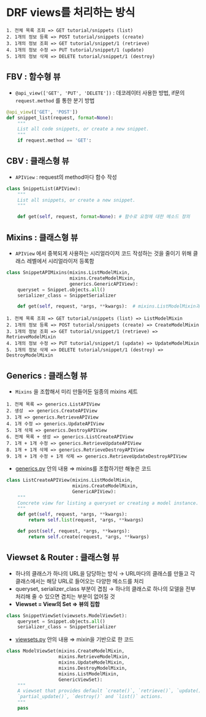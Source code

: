 # DRF views를 처리하는 방식
```
1. 전체 목록 조회 => GET tutorial/snippets (list)
2. 1개의 정보 등록 => POST tutorial/snippets (create)
3. 1개의 정보 조회 => GET tutorial/snippet/1 (retrieve)
4. 1개의 정보 수정 => PUT tutorial/snippet/1 (update)
5. 1개의 정보 삭제 => DELETE tutorial/snippet/1 (destroy)
```

## FBV : 함수형 뷰

- `@api_view(['GET', 'PUT', 'DELETE'])` : 데코레이터 사용한 방법, if문의 `request.method` 를 통한 분기 방법

```python
@api_view(['GET', 'POST'])
def snippet_list(request, format=None):
    """
    List all code snippets, or create a new snippet.
    """
    if request.method == 'GET':
```

## CBV : 클래스형 뷰

- `APIView` : request의 method마다 함수 작성

```python
class SnippetList(APIView):
    """
    List all snippets, or create a new snippet.
    """

    def get(self, request, format=None): # 함수로 요청에 대한 메소드 정의
```

## Mixins : 클래스형 뷰

- `APIView` 에서 중복되게 사용하는 시리얼라이저 코드 작성하는 것을 줄이기 위해 클래스 레벨에서 시리얼라이저 등록함

```python
class SnippetAPIMixins(mixins.ListModelMixin,
                       mixins.CreateModelMixin,
                       generics.GenericAPIView):
    queryset = Snippet.objects.all()
    serializer_class = SnippetSerializer

    def get(self, request, *args, **kwargs):  # mixins.ListModelMixin과 연결
```

```
1. 전체 목록 조회 => GET tutorial/snippets (list) => ListModelMixin
2. 1개의 정보 등록 => POST tutorial/snippets (create) => CreateModelMixin
3. 1개의 정보 조회 => GET tutorial/snippet/1 (retrieve) => RetrieveModelMixin
4. 1개의 정보 수정 => PUT tutorial/snippet/1 (update) => UpdateModelMixin
5. 1개의 정보 삭제 => DELETE tutorial/snippet/1 (destroy) => DestroyModelMixin
```

## Generics : 클래스형 뷰

- `Mixins` 을 조합해서 미리 만들어둔 일종의 mixins 세트

```
1. 전체 목록 => generics.ListAPIView
2. 생성  => generics.CreateAPIView
3. 1개 => generics.RetrieveAPIView
4. 1개 수정 => generics.UpdateAPIView
5. 1개 삭제 => generics.DestroyAPIView
6. 전체 목록 + 생성 => generics.ListCreateAPIView
7. 1개 + 1개 수정 => generics.RetrieveUpdateAPIView
8. 1개 + 1개 삭제 => generics.RetrieveDestroyAPIView
9. 1개 + 1개 수정 + 1개 삭제 => generics.RetrieveUpdateDestroyAPIView
```

- [generics.py](http://generics.py) 안의 내용 ⇒ mixins를 조합하기만 해놓은 코드

```python
class ListCreateAPIView(mixins.ListModelMixin,
                        mixins.CreateModelMixin,
                        GenericAPIView):
    """
    Concrete view for listing a queryset or creating a model instance.
    """
    def get(self, request, *args, **kwargs):
        return self.list(request, *args, **kwargs)

    def post(self, request, *args, **kwargs):
        return self.create(request, *args, **kwargs)
```

## Viewset & Router : 클래스형 뷰
- 하나의 클래스가 하나의 URL을 담당하는 방식 → URL마다의 클래스를 만들고 각 클래스에서는 해당 URL로 들어오는 다양한 메소드를 처리
- queryset, serializer_class 부분이 겹침 → 하나의 클래스로 하나의 모델을 전부 처리해 줄 수 있으면 겹치는 부분이 없어질 것
- **Viewset = View의 Set ⇒ 뷰의 집합**

```python
class SnippetViewSet(viewsets.ModelViewSet):
    queryset = Snippet.objects.all()
    serializer_class = SnippetSerializer
```

- [viewsets.py](http://viewsets.py) 안의 내용 ⇒ mixin을 기반으로 한 코드
```python
class ModelViewSet(mixins.CreateModelMixin,
                   mixins.RetrieveModelMixin,
                   mixins.UpdateModelMixin,
                   mixins.DestroyModelMixin,
                   mixins.ListModelMixin,
                   GenericViewSet):
    """
    A viewset that provides default `create()`, `retrieve()`, `update()`,
    `partial_update()`, `destroy()` and `list()` actions.
    """
    pass
```